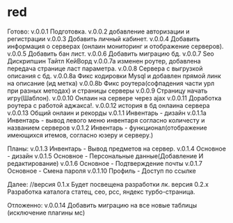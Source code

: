 # red
Готово:
v.0.0.1 Подготовка.
v.0.0.2 добавление авторизации и регистрации
v.0.0.3 Добавить личный кабинет.
v.0.0.4 Добавить информация о серверах (онлаин мониторинг и отображение серверов).
v.0.0.5 Добавить бан лист.
v.0.0.6 Добавить миграцию бд.
v.0.0.7 Seo Дискрипшин Тайтл КейВорд
v.0.0.7a изменен роутер, добавлена передача странице ласт параметра.
v.0.0.8 Сервера с выгрузкой описания с бд.
v.0.0.8a Фикс кодировки Mysql и добавлен прямой линк на описание (ид метка)
v.0.0.8b Фикс роутера(софпадения части урл при разных методах) и страницы серверы
v.0.0.9 Страницу начать игру(Шаблон).
v.0.0.10 Онлаин на сервере через ajax
v.0.0.11 Доработка роутера с работой аджакса!.
v.0.0.12 история в бд онлаина сервера
v.0.0.13 Общий онлаин и рекорды
v.0.1.1 Инвентарь - дизайн
v.0.1.1a Инвентарь - вывод левого меню инвентаря согласно количесту и названием серверов
v.0.1.2 Инвентарь - функционал(отображение имеющихся итемов, согласно юзеру и серверу.)


Планы:
v.0.1.3 Инвентарь - Вывод предметов на сервер.
v.0.1.4 Основное - дизайн
v.0.1.5 Основное - Персональные данные(Добавление И редактирование)
v.0.1.6 Основное - Подтверждение почты
v.0.1.7 Основное - Смена пароля
v.0.1.10 Профиль - Доступ по ссылке


Далее:
//версия 0.1.х Будет посвещена разработки лк.
версия 0.2.х Разработка каталога статец, сео, рсс, яндекс турбо-страница.


Отложенно:
v.0.0.14 Добавить миграцию на все новые таблицы (исключение плагины мс) 